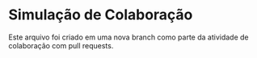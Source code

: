 # Simulação de Colaboração

Este arquivo foi criado em uma nova branch como parte da atividade de colaboração com pull requests.
